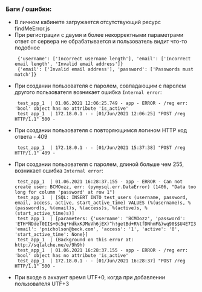 ### Баги / ошибки:
 * В личном кабинете загружается отсутствующий ресурс findMeError.js
 * При регистрации с двумя и более некорректными параметрами ответ от сервера не обрабатывается и пользователь видит что-то подобное 
   ```    
    {'username': ['Incorrect username length'], 'email': ['Incorrect email length', 'Invalid email address']}
    {'email': ['Invalid email address'], 'password': ['Passwords must match']}
   ```
 * При создании пользователя с паролем, совпадающим с паролем другого пользователя возникает ошибка `Internal error`:
   ```
    test_app_1  | 01.06.2021 12:06:25.749 - app - ERROR - /reg err: 'bool' object has no attribute 'is_active'
    test_app_1  | 172.18.0.1 - - [01/Jun/2021 12:06:25] "POST /reg HTTP/1.1" 500 -
   ```
 * При создании пользователя с повторяющимся логином HTTP код ответа - 409
   ```
    test_app_1  | 172.18.0.1 - - [01/Jun/2021 15:37:38] "POST /reg HTTP/1.1" 409 -
   ```
 * При создании пользователя с паролем, длиной больше чем 255, возникает ошибка `Internal error`:
   ```
    test_app_1  | 01.06.2021 16:28:37.155 - app - ERROR - Can not create user: BCMOozz, err: (pymysql.err.DataError) (1406, "Data too long for column 'password' at row 1")
    test_app_1  | [SQL: INSERT INTO test_users (username, password, email, access, active, start_active_time) VALUES (%(username)s, %(password)s, %(email)s, %(access)s, %(active)s, %(start_active_time)s)]
    test_app_1  | [parameters: {'username': 'BCMOozz', 'password': 'ETH*NDdef0II$+0c5q*HdkxKJMuVh6jEX)^h!getBd+R%tfDNhmF&)wq90$$U4E7I3528x5RgCjDYR@^7R)4WnX24i_k$Ao%H6KDt7_yA7KhgA(hcUk_nJzOqC0fFxJ+y@swWmY5AnqwZSBG4Pu9EXocwa_2Yc1Lh*8TA#nf$&^V@B@V$hFIxgk4P_rw6&C8iq!Ch4y^uQ&tCBgxNj4V)BbgJ&ceh3x%N!F9N#2Zgc3189J4tcM_RgzADFvgH(B+', 'email': 'pnicholson@beck.com', 'access': '1', 'active': '0', 'start_active_time': None}]
    test_app_1  | (Background on this error at: http://sqlalche.me/e/9h9h)
    test_app_1  | 01.06.2021 16:28:37.155 - app - ERROR - /reg err: 'bool' object has no attribute 'is_active'
    test_app_1  | 172.18.0.1 - - [01/Jun/2021 16:28:37] "POST /reg HTTP/1.1" 500 -
   ```
 * При входе в аккаунт время UTF+0, когда при добавлении пользователя UTF+3